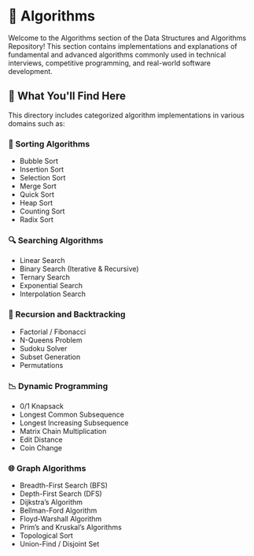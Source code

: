 # 📂 Algorithms
Welcome to the Algorithms section of the Data Structures and Algorithms Repository! This section contains implementations and explanations of fundamental and advanced algorithms commonly used in technical interviews, competitive programming, and real-world software development.

## 📌 What You'll Find Here
This directory includes categorized algorithm implementations in various domains such as:

### 🔁 Sorting Algorithms
- Bubble Sort
- Insertion Sort
- Selection Sort
- Merge Sort
- Quick Sort
- Heap Sort
- Counting Sort
- Radix Sort

### 🔍 Searching Algorithms
- Linear Search
- Binary Search (Iterative & Recursive)
- Ternary Search
- Exponential Search
- Interpolation Search

### 🔗 Recursion and Backtracking
- Factorial / Fibonacci
- N-Queens Problem
- Sudoku Solver
- Subset Generation
- Permutations

### 📉 Dynamic Programming
- 0/1 Knapsack
- Longest Common Subsequence
- Longest Increasing Subsequence
- Matrix Chain Multiplication
- Edit Distance
- Coin Change

### 🌐 Graph Algorithms
- Breadth-First Search (BFS)
- Depth-First Search (DFS)
- Dijkstra’s Algorithm
- Bellman-Ford Algorithm
- Floyd-Warshall Algorithm
- Prim’s and Kruskal’s Algorithms
- Topological Sort
- Union-Find / Disjoint Set



